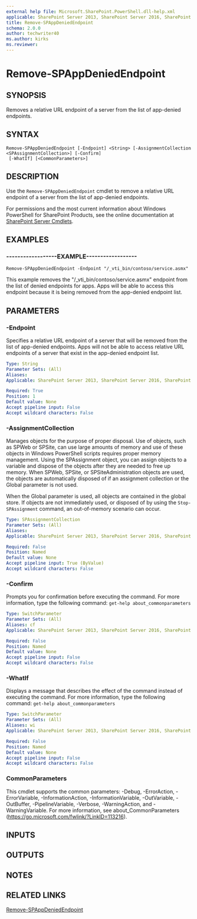 ```yaml
---
external help file: Microsoft.SharePoint.PowerShell.dll-help.xml
applicable: SharePoint Server 2013, SharePoint Server 2016, SharePoint Server 2019
title: Remove-SPAppDeniedEndpoint
schema: 2.0.0
author: techwriter40
ms.author: kirks
ms.reviewer: 
---
```


# Remove-SPAppDeniedEndpoint

## SYNOPSIS
Removes a relative URL endpoint of a server from the list of app-denied endpoints.


## SYNTAX

```
Remove-SPAppDeniedEndpoint [-Endpoint] <String> [-AssignmentCollection <SPAssignmentCollection>] [-Confirm]
 [-WhatIf] [<CommonParameters>]
```

## DESCRIPTION
Use the `Remove-SPAppDeniedEndpoint` cmdlet to remove a relative URL endpoint of a server from the list of app-denied endpoints.

For permissions and the most current information about Windows PowerShell for SharePoint Products, see the online documentation at [SharePoint Server Cmdlets](https://docs.microsoft.com/powershell/sharepoint/sharepoint-server/sharepoint-server-cmdlets).


## EXAMPLES

### ------------------EXAMPLE------------------
```
Remove-SPAppDeniedEndpoint -Endpoint "/_vti_bin/contoso/service.asmx"
```

This example removes the "/_vti_bin/contoso/service.asmx" endpoint from the list of denied endpoints for apps.
Apps will be able to access this endpoint because it is being removed from the app-denied endpoint list.


## PARAMETERS

### -Endpoint
Specifies a relative URL endpoint of a server that will be removed from the list of app-denied endpoints.
Apps will not be able to access relative URL endpoints of a server that exist in the app-denied endpoint list.

```yaml
Type: String
Parameter Sets: (All)
Aliases: 
Applicable: SharePoint Server 2013, SharePoint Server 2016, SharePoint Server 2019

Required: True
Position: 1
Default value: None
Accept pipeline input: False
Accept wildcard characters: False
```

### -AssignmentCollection
Manages objects for the purpose of proper disposal.
Use of objects, such as SPWeb or SPSite, can use large amounts of memory and use of these objects in Windows PowerShell scripts requires proper memory management.
Using the SPAssignment object, you can assign objects to a variable and dispose of the objects after they are needed to free up memory.
When SPWeb, SPSite, or SPSiteAdministration objects are used, the objects are automatically disposed of if an assignment collection or the Global parameter is not used.

When the Global parameter is used, all objects are contained in the global store.
If objects are not immediately used, or disposed of by using the `Stop-SPAssignment` command, an out-of-memory scenario can occur.

```yaml
Type: SPAssignmentCollection
Parameter Sets: (All)
Aliases: 
Applicable: SharePoint Server 2013, SharePoint Server 2016, SharePoint Server 2019

Required: False
Position: Named
Default value: None
Accept pipeline input: True (ByValue)
Accept wildcard characters: False
```

### -Confirm
Prompts you for confirmation before executing the command.
For more information, type the following command: `get-help about_commonparameters`

```yaml
Type: SwitchParameter
Parameter Sets: (All)
Aliases: cf
Applicable: SharePoint Server 2013, SharePoint Server 2016, SharePoint Server 2019

Required: False
Position: Named
Default value: None
Accept pipeline input: False
Accept wildcard characters: False
```

### -WhatIf
Displays a message that describes the effect of the command instead of executing the command.
For more information, type the following command: `get-help about_commonparameters`

```yaml
Type: SwitchParameter
Parameter Sets: (All)
Aliases: wi
Applicable: SharePoint Server 2013, SharePoint Server 2016, SharePoint Server 2019

Required: False
Position: Named
Default value: None
Accept pipeline input: False
Accept wildcard characters: False
```

### CommonParameters
This cmdlet supports the common parameters: -Debug, -ErrorAction, -ErrorVariable, -InformationAction, -InformationVariable, -OutVariable, -OutBuffer, -PipelineVariable, -Verbose, -WarningAction, and -WarningVariable. For more information, see about_CommonParameters (https://go.microsoft.com/fwlink/?LinkID=113216).

## INPUTS

## OUTPUTS

## NOTES

## RELATED LINKS

[Remove-SPAppDeniedEndpoint](Remove-SPAppDeniedEndpoint.md)
